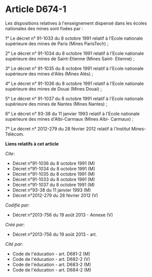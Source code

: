 # Article D674-1

Les dispositions relatives à l'enseignement dispensé dans les écoles nationales des mines sont fixées par :

1° Le décret n° 91-1033 du 8 octobre 1991 relatif à l'Ecole nationale supérieure des mines de Paris (Mines ParisTech) ;

2° Le décret n° 91-1034 du 8 octobre 1991 relatif à l'Ecole nationale supérieure des mines de Saint-Etienne (Mines Saint-
Etienne) ;

3° Le décret n° 91-1035 du 8 octobre 1991 relatif à l'Ecole nationale supérieure des mines d'Alès (Mines Alès) ;

4° Le décret n° 91-1036 du 8 octobre 1991 relatif à l'Ecole nationale supérieure des mines de Douai (Mines Douai) ;

5° Le décret n° 91-1037 du 8 octobre 1991 relatif à l'Ecole nationale supérieure des mines de Nantes (Mines Nantes) ;

6° Le décret n° 93-38 du 11 janvier 1993 relatif à l'Ecole nationale supérieure des mines d'Albi-Carmaux (Mines Albi-
Carmaux) ;

7° Le décret n° 2012-279 du 28 février 2012 relatif à l'Institut Mines-Télécom.

**Liens relatifs à cet article**

_Cite_:

  - Décret n°91-1036 du 8 octobre 1991 (M)
  - Décret n°91-1034 du 8 octobre 1991 (M)
  - Décret n°91-1035 du 8 octobre 1991 (M)
  - Décret n°91-1033 du 8 octobre 1991 (M)
  - Décret n°91-1037 du 8 octobre 1991 (M)
  - Décret n°93-38 du 11 janvier 1993 (M)
  - Décret n°2012-279 du 28 février 2012 (V)

_Codifié par_:

  - Décret n°2013-756 du 19 août 2013 -  Annexe (V)

_Créé par_:

  - Décret n°2013-756 du 19 août 2013 - art.

_Cité par_:

  - Code de l'éducation - art. D681-2 (M)
  - Code de l'éducation - art. D682-2 (V)
  - Code de l'éducation - art. D683-2 (M)
  - Code de l'éducation - art. D684-2 (M)
